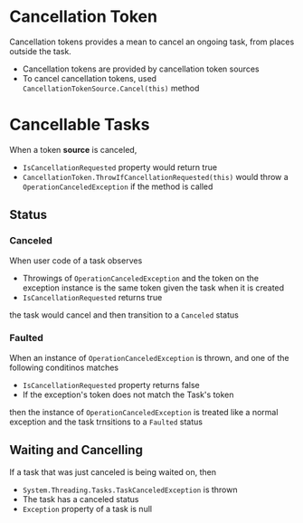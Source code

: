 # Cancellation Token

Cancellation tokens provides a mean to cancel an ongoing task, from
places outside the task.

- Cancellation tokens are provided by cancellation token sources
- To cancel cancellation tokens, used `CancellationTokenSource.Cancel(this)`
  method

# Cancellable Tasks

When a token **source** is canceled,

- `IsCancellationRequested` property would return true
- `CancellationToken.ThrowIfCancellationRequested(this)` would throw
  a `OperationCanceledException` if the method is called

## Status

### Canceled

When user code of a task observes
- Throwings of `OperationCanceledException` and the token on the exception
  instance is the same token given the task when it is created
- `IsCancellationRequested` returns true

the task would cancel and then transition to a `Canceled` status

### Faulted

When an instance of `OperationCanceledException` is thrown, and one of
the following conditinos matches

- `IsCancellationRequested` property returns false
- If the exception's token does not match the Task's token

then the instance of `OperationCanceledException` is treated like
a normal exception and the task trnsitions to a `Faulted` status

## Waiting and Cancelling

If a task that was just canceled is being waited on, then

- `System.Threading.Tasks.TaskCanceledException` is thrown
- The task has a canceled status
- `Exception` property of a task is null